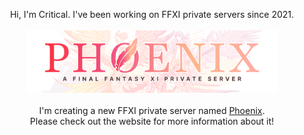 <p align="center">
Hi, I'm Critical. I've been working on FFXI private servers since 2021.
<br>
<br>
<a href="https://www.phoenix-xi.com"><img width="400" src="phoenix_banner.png"></a>
<br>
<br>
I'm creating a new FFXI private server named <a href="https://www.phoenix-xi.com">Phoenix</a>.
<br>
Please check out the website for more information about it!
</p>
